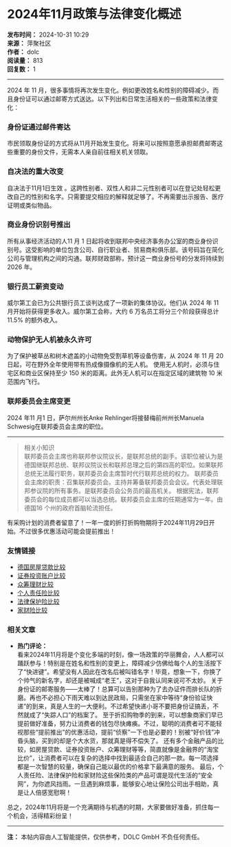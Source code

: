 # 2024年11月政策与法律变化概述

**发布时间：** 2024-10-31 10:29  
**来源：** 萍聚社区  
**作者：** dolc  
**阅读量：** 813  
**回复数：** 1  

---

2024 年 11 月，很多事情将再次发生变化。例如更改姓名和性别的障碍减少。而且身份证可以通过邮寄方式送达。以下列出和日常生活相关的一些政策和法律变化：

### 身份证通过邮件寄达
市民领取身份证的方式将从11月开始发生变化。将来可以按照意愿承担邮费邮寄这些重要的身份文件，无需本人亲自前往相关机关领取。 

### 自决法的重大改变
自决法于11月1日生效 。这跨性别者、双性人和非二元性别者可以在登记处轻松更改自己的性别和名字。只需要提交相应的解释就足够了。不再需要出示报告、医疗证明或类似物品。 

### 商业身份识别号推出
所有从事经济活动的人11 月 1 日起将收到联邦中央经济事务办公室的商业身份识别号。这受影响的单位包含公司、自行职业者、贸易商和俱乐部。该号码旨在简化公司与管理机构之间的沟通。联邦财政部称，预计这一商业身份号的分发将持续到2026 年。 

### 银行员工薪资变动
威尔第工会已为公共银行员工谈判达成了一项新的集体协议。他们从 2024 年 11 月开始将获得更多收入。威尔第工会称，大约 6 万名员工将分三个阶段获得总计 11.5% 的额外收入。 

### 动物保护无人机被永久许可
为了保护被草丛和树木遮盖的小动物免受割草机等设备伤害，从 2024 年 11 月 20 日起，可在野外全年使用带有热成像摄像机的无人机。 使用无人机时，必须与住宅区和商业区保持至少 150 米的距离。此外无人机可以在指定区域的建筑物 10 米范围内飞行。 

### 联邦委员会主席变更
2024 年11 月1 日，萨尔州州长Anke Rehlinger将接替梅前州州长Manuela Schwesig在联邦委员会主席的职位。

---

> 相关小知识  
> 联邦委员会主席也称联邦参议院议长，是联邦总统的副手。该职位被认为是德国继联邦总统、联邦议院议长和联邦总理之后的第四高的职位。如果联邦总统无法履行职务，联邦委员会主席暂时代行联邦总统的权力。 联邦委员会主席的职责：召集联邦委员会。主持并筹备联邦委员会会议。代表处理联邦参议院的所有事务。是联邦委员会公务员的最高机关。 根据宪法，联邦委员会的每位成员都可以当选总统。联邦委员会主席的任期通常为一年。由德国16 个州的政府首脑轮流担任。

有采购计划的消费者留意了！一年一度的折打折购物期将于2024年11月29日开始。不过很多优惠活动可能会提前推出！ 

### 友情链接
- [德国房屋贷款比较](https://tools.financeads.net/baufinanzierungrechner.php?h=1&wf=17028&subid=002)
- [证券投资账户比较](https://tools.financeads.net/depotrechner.php?h=1&wf=17028&width=650&subid=002)
- [众筹理财比较](https://tools.financeads.net/crowdinvestingrechner.php?h=1&wf=17028&width=725&subid=002)
- [个人责任险比较](https://tools.financeads.net/privathaftpflichtrechner.php?h=1&wf=17028&width=650&subid=002)
- [法律保护险比较](https://tools.financeads.net/rechtsschutzrechner.php?h=1&wf=17028&width=650&subid=002)
- [家财险比较](https://tools.financeads.net/hausratrechner.php?h=1&wf=17028&width=650&subid=002)

### 相关文章
- **热门评论：**  
  看来2024年11月将是个变化多端的时刻，像一场政策的华丽舞会，人人都可以踊跃参与！特别是在姓名和性别的变更上，障碍减少仿佛给每个人的生活按下了“快进键”。希望没有人因此在改名后被叫错名字！毕竟，想象一下，你换了个帅气的新名字，却还是被喊成“老王”，这对于自我认同来说可不太妙。
  关于身份证的邮寄服务——太棒了！总算可以告别那种为了去办证件而排长队的折磨。再也不必担心下雨天难以到达民政局，只需坐在家中等待“身份验证快递”的到来，真是人生的一大便利。不过希望快递小哥不要把身份证搞丢，不然就成了“失踪人口”的档案了。
  至于折扣购物季的到来，可以想象商家们早已提前做好准备，努力让消费者的钱包尽快瘫痪。不过，聪明的消费者可不能轻视那些“提前推出”的优惠活动，提前“侦察”一下也是必要的！别被“好价钱”冲昏头脑，买到的却是个大水货，那就真是得不偿失了。
  还有多个金融产品的比较，如房屋贷款、证券投资账户、众筹理财等等，简直就像是金融界的“淘宝比价”，让消费者可以在复杂的选择中找到最适合自己的那一款。每一项选择都是一次智慧的较量，确保自己能以最优的价格拿下最满意的服务。
  最后，个人责任险、法律保护险和家财险这些保险类的产品可谓是现代生活的“安全网”，为你遮风挡雨。一旦遇到麻烦事，能够安心地让保险公司出手相助，真是让人倍感宽慰啊！
  
总之，2024年11月将是一个充满期待与机遇的时期，大家要做好准备，抓住每一个机会，活得精彩纷呈！

--- 

**注：** 本帖内容由人工智能提供，仅供参考，DOLC GmbH 不负任何责任。